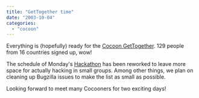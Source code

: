 ```yaml
---
title: "GetTogether time"
date: "2003-10-04"
categories: 
  - "cocoon"
---
```


Everything is (hopefully) ready for the [Cocoon GetTogether](http://www.orixo.com/events/gt2003/). 129 people from 16 countries signed up, wow!

The schedule of Monday's [Hackathon](http://wiki.cocoondev.org/Wiki.jsp?page=GT2003Hackathon) has been reworked to leave more space for actually hacking in small groups. Among other things, we plan on cleaning up Bugzilla issues to make the list as small as possible.

Looking forward to meet many Cocooners for two exciting days!

